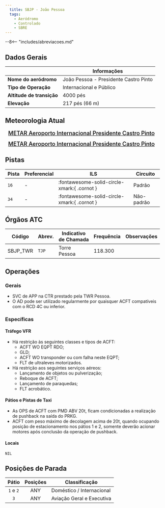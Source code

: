 ```yaml
---
  title: SBJP - João Pessoa
  tags:
    - Aeródromo
    - Controlado
    - SBRE
---
```


--8<-- "includes/abreviacoes.md"

## Dados Gerais

|                              | Informações                           |
|------------------------------|---------------------------------------|
| **Nome do aeródromo**        | João Pessoa - Presidente Castro Pinto |
| **Tipo de Operação**         | Internacional e Público               |
| **Altitude de transição**    | 4000 pés                              |
| **Elevação**                 | 217 pés (66 m)                        |

## Meteorologia Atual

<a href="https://metar-taf.com/pt/SBJP" target="_blank" id="metartaf-LkzIl7SM"  style="font-size:18px; font-weight:500; color:#000; width:300px; height:435px; display:var(--show-dark); background-color: var(--md-default-bg-color); padding: 10px; margin: 0 0px 0.5em;">METAR Aeroporto Internacional Presidente Castro Pinto</a>
<script async defer crossorigin="anonymous" src="https://metar-taf.com/pt/embed-js/SBJP?u=56997&bg_color=182061&qnh=hPa&rh=rh&target=LkzIl7SM"></script>
<a href="https://metar-taf.com/pt/SBJP" target="_blank" id="metartaf-LkzIl7SN" style="font-size:18px; font-weight:500; color:#000; width:300px; height:435px; display:var(--show-light); background-color: var(--md-default-bg-color); padding: 10px; margin: 0 0px 0.5em;">METAR Aeroporto Internacional Presidente Castro Pinto</a>
<script async defer crossorigin="anonymous" src="https://metar-taf.com/pt/embed-js/SBJP?u=56997&qnh=hPa&rh=rh&target=LkzIl7SN"></script>

## Pistas

| Pista | Preferencial  | ILS                                         | Circuito   |
|-------|---------------|---------------------------------------------|------------|
| `16`  | -             | :fontawesome-solid-circle-xmark:{ .cornot }    | Padrão     |
| `34`  | -             | :fontawesome-solid-circle-xmark:{ .cornot } | Não-padrão     |

## Órgãos ATC

| Código     | Abrev. | Indicativo de Chamada | Frequência | Observações |
| ---------- | ------ | --------------------- | ---------- | ----------- |
| SBJP_TWR   | `TJP`  | Torre Pessoa          | 118.300    |             |

## Operações

### Gerais

- SVC de APP na CTR prestado pela TWR Pessoa.
- O AD pode ser utilizado regularmente por quaisquer ACFT compatíveis com o RCD 4C ou inferior.

### Específicas

#### Tráfego VFR

- Há restrição às seguintes classes e tipos de ACFT:
    - ACFT WO EQPT RDO;
    - GLD;
    - ACFT WO transponder ou com falha neste EQPT;
    - FLT de ultraleves motorizados.
- Há restrição aos seguintes serviços aéreos:
    - Lançamento de objetos ou pulverização;
    - Reboque de ACFT;
    - Lançamento de paraquedas;
    - FLT acrobático.


#### Pátios e Pistas de Taxi

- As OPS de ACFT com PMD ABV 20t, ficam condicionadas a realização de pushback na saída do PRKG.
- ACFT com peso máximo de decolagem acima de 20t, quando ocupando posição de estacionamento nos pátios 1 e 2, somente deverão acionar motores após conclusão da operação de pushback.

#### Locais

`NIL`

## Posições de Parada

| Pátio     | Posições  | Classificação             |
|:---------:|:---------:|---------------------------|
| `1` e `2` | ANY       | Doméstico / Internacional |
| `3`       | ANY       | Aviação Geral e Executiva |